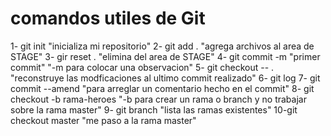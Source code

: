 # comandos utiles de Git

1- git init "inicializa mi repositorio"
2- git add .                            "agrega archivos al area de STAGE"
3- gir reset .                          "elimina del area de STAGE"
4- git commit -m "primer commit"        "-m para colocar una observacion"
5- git checkout -- .                    "reconstruye las modficaciones al ultimo commit realizado"
6- git log 
7- git commit --amend                   "para arreglar un comentario hecho en el commit"
8- git checkout -b rama-heroes          "-b para crear un rama o branch y no trabajar sobre la rama master"
9- git branch                           "lista las ramas existentes"
10-git checkout master                  "me paso a la rama master"
